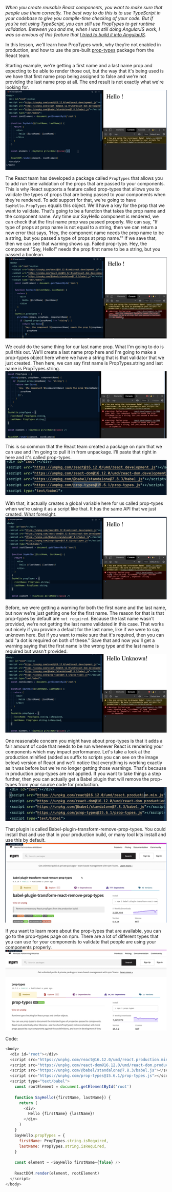 *When you create reusable React components, you want to make sure that people use them correctly. The best way to do this is to use TypeScript in your codebase to give you compile-time checking of your code. But if you’re not using TypeScript, you can still use PropTypes to get runtime validation. Between you and me, when I was still doing AngularJS work, I was so envious of this feature that [I tried to build it into AngularJS](https://github.com/angular/angular.js/issues/11657).*

In this lesson, we’ll learn how PropTypes work, why they’re not enabled in production, and how to use the pre-built [prop-types](https://www.npmjs.com/package/prop-types) package from the React team.

Starting example, we're getting a first name and a last name prop and expecting to be able to render those out, but the way that it's being used is we have that first name prop being assigned to false and we're not providing the last name prop at all. The end result is not exactly what we're looking for.
![](./assets/Pasted%20image%2020221202091948.png)

The React team has developed a package called `PropTypes` that allows you to add run time validation of the props that are passed to your components. This is why React supports a feature called prop-types that allows you to validate the types of props that are being passed to your components when they're rendered. To add support for that, we're going to have `SayHello.PropTypes` equals this object. We'll have a key for the prop that we want to validate. That's going to be a function that takes the prop name and the component name. Any time our SayHello component is rendered, we can check that the first name prop was passed properly. We can say, "If type of props at prop name is not equal to a string, then we can return a new error that says, 'Hey, the component name needs the prop name to be a string, but you passed a type of props at prop name.'" If we save that, then we can see that warning shows up. Failed prop-type. Hey, the component "Say, Hello!" needs the prop first name to be a string, but you passed a boolean.
![](./assets/Pasted%20image%2020221202092151.png)

We could do the same thing for our last name prop. What I'm going to do is pull this out. We'll create a last name prop here and I'm going to make a prop-types object here where we have a string that is that validator that we just created. Then here, we can say first name is PropTypes.string and last name is PropTypes.string.
![](./assets/Pasted%20image%2020221202092328.png)

This is so common that the React team created a package on npm that we can use and I'm going to pull it in from unpackage. I'll paste that right in here and it's called prop-types. 
![](./assets/Pasted%20image%2020221202092457.png)

With that, it actually creates a global variable here for us called prop-types when we're using it as a script like that. It has the same API that we just created. What foresight.
![](./assets/Pasted%20image%2020221202092555.png)

Before, we were getting a warning for both the first name and the last name, but now we're just getting one for the first name. The reason for that is that prop-types by default are `not required`. Because the last name wasn't provided, we're not getting the last name validated in this case. That works out nicely if you provide a default for the last name, like if we were to say unknown here. But if you want to make sure that it's required, then you can add "a dot is required on both of these." Save that and now you'll get a warning saying that the first name is the wrong type and the last name is required but wasn't provided.
![](./assets/Pasted%20image%2020221202092652.png)

One reasonable concern you might have about prop-types is that it adds a fair amount of code that needs to be run whenever React is rendering your components which may impact performance. Let's take a look at the production.minified (added as suffix to scripts you can see on the image below) version of React and we'll notice that everything is working exactly as it was before but we're no longer getting those warnings. That's because in production prop-types are not applied. If you want to take things a step further, then you can actually get a Babel plugin that will remove the prop-types from your source code for production. 
![](./assets/Pasted%20image%2020221202092852.png)

That plugin is called Babel-plugin-transform-remove-prop-types. You could install that and use that in your production build, or many tool kits install and use this by default.
![](./assets/Pasted%20image%2020221202093028.png)

If you want to learn more about the prop-types that are available, you can go to the prop-types page on npm. There are a lot of different types that you can use for your components to validate that people are using your components properly.
![](./assets/Pasted%20image%2020221202093118.png)

Code:
```js
<body>
  <div id="root"></div>
  <script src="https://unpkg.com/react@16.12.0/umd/react.production.min.js"></script>
  <script src="https://unpkg.com/react-dom@16.12.0/umd/react-dom.production.min.js"></script>
  <script src="https://unpkg.com/@babel/standalone@7.8.3/babel.js"></script>
  <script src="https://unpkg.com/prop-types@15.6.1/prop-types.js"></script>
  <script type="text/babel">
    const rootElement = document.getElementById('root')

    function SayHello({firstName, lastName}) {
      return (
        <div>
          Hello {firstName} {lastName}!
        </div>
      )
    }
    SayHello.propTypes = {
      firstName: PropTypes.string.isRequired,
      lastName: PropTypes.string.isRequired,
    }

    const element = <SayHello firstName={false} />

    ReactDOM.render(element, rootElement)
  </script>
</body>
```